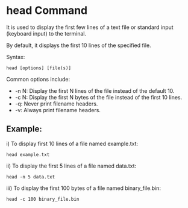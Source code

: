 # head Command

It is used to display the first few lines of a text file or standard input (keyboard input) to the terminal. 

By default, it displays the first 10 lines of the specified file.

Syntax:

```
head [options] [file(s)]
```

Common options include:

- -n N: Display the first N lines of the file instead of the default 10.
- -c N: Display the first N bytes of the file instead of the first 10 lines.
- -q: Never print filename headers.
- -v: Always print filename headers.

## Example:

i) To display first 10 lines of a file named example.txt:

```
head example.txt

```

ii) To display the first 5 lines of a file named data.txt:

```
head -n 5 data.txt

```

iii) To display the first 100 bytes of a file named binary_file.bin:

```
head -c 100 binary_file.bin

```

